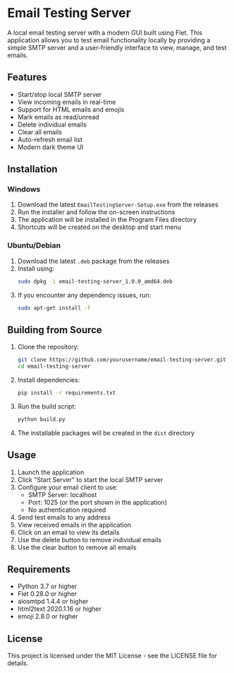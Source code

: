 # Email Testing Server

A local email testing server with a modern GUI built using Flet. This application allows you to test email functionality locally by providing a simple SMTP server and a user-friendly interface to view, manage, and test emails.

## Features

- Start/stop local SMTP server
- View incoming emails in real-time
- Support for HTML emails and emojis
- Mark emails as read/unread
- Delete individual emails
- Clear all emails
- Auto-refresh email list
- Modern dark theme UI

## Installation

### Windows

1. Download the latest `EmailTestingServer-Setup.exe` from the releases
2. Run the installer and follow the on-screen instructions
3. The application will be installed in the Program Files directory
4. Shortcuts will be created on the desktop and start menu

### Ubuntu/Debian

1. Download the latest `.deb` package from the releases
2. Install using:
   ```bash
   sudo dpkg -i email-testing-server_1.0.0_amd64.deb
   ```
3. If you encounter any dependency issues, run:
   ```bash
   sudo apt-get install -f
   ```

## Building from Source

1. Clone the repository:
   ```bash
   git clone https://github.com/yourusername/email-testing-server.git
   cd email-testing-server
   ```

2. Install dependencies:
   ```bash
   pip install -r requirements.txt
   ```

3. Run the build script:
   ```bash
   python build.py
   ```

4. The installable packages will be created in the `dist` directory

## Usage

1. Launch the application
2. Click "Start Server" to start the local SMTP server
3. Configure your email client to use:
   - SMTP Server: localhost
   - Port: 1025 (or the port shown in the application)
   - No authentication required
4. Send test emails to any address
5. View received emails in the application
6. Click on an email to view its details
7. Use the delete button to remove individual emails
8. Use the clear button to remove all emails

## Requirements

- Python 3.7 or higher
- Flet 0.28.0 or higher
- aiosmtpd 1.4.4 or higher
- html2text 2020.1.16 or higher
- emoji 2.8.0 or higher

## License

This project is licensed under the MIT License - see the LICENSE file for details. 